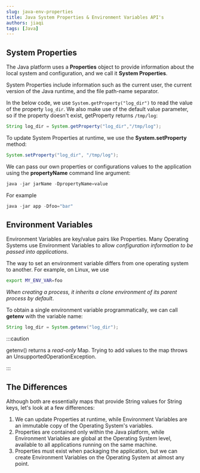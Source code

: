 ```yaml
---
slug: java-env-properties
title: Java System Properties & Environment Variables API's
authors: jiaqi
tags: [Java]
---
```


[//]: # (Copyright Jiaqi Liu)

[//]: # (Licensed under the Apache License, Version 2.0 &#40;the "License"&#41;;)
[//]: # (you may not use this file except in compliance with the License.)
[//]: # (You may obtain a copy of the License at)

[//]: # (    http://www.apache.org/licenses/LICENSE-2.0)

[//]: # (Unless required by applicable law or agreed to in writing, software)
[//]: # (distributed under the License is distributed on an "AS IS" BASIS,)
[//]: # (WITHOUT WARRANTIES OR CONDITIONS OF ANY KIND, either express or implied.)
[//]: # (See the License for the specific language governing permissions and)
[//]: # (limitations under the License.)

System Properties
-----------------

The Java platform uses a **Properties** object to provide information about the local system and configuration, and we
call it **System Properties**.

System Properties include information such as the current user, the current version of the Java runtime, and the file
path-name separator.

In the below code, we use `System.getProperty("log_dir")` to read the value of the property `log_dir`. We also make use
of the default value parameter, so if the property doesn't exist, getProperty returns `/tmp/log`:

```java
String log_dir = System.getProperty("log_dir","/tmp/log");
```

To update System Properties at runtime, we use the **System.setProperty** method:

```java
System.setProperty("log_dir", "/tmp/log");
```

We can pass our own properties or configurations values to the application using the **propertyName** command line
argument:

```java
java -jar jarName -DpropertyName=value
```

For example

```java
java -jar app -Dfoo="bar"
```

Environment Variables
---------------------

Environment Variables are key/value pairs like Properties. Many Operating Systems use Environment Variables to allow
_configuration information to be passed into applications_.

The way to set an environment variable differs from one operating system to another. For example, on Linux, we use

```bash
export MY_ENV_VAR=foo
```

_When creating a process, it inherits a clone environment of its parent process by default_.

To obtain a single environment variable programmatically, we can call **getenv** with the variable name:

```java
String log_dir = System.getenv("log_dir");
```

:::caution

getenv() returns a _read-only_ Map. Trying to add values to the map throws an UnsupportedOperationException.

:::

The Differences
---------------

Although both are essentially maps that provide String values for String keys, let's look at a few differences:

1. We can update Properties at runtime, while Environment Variables are an immutable copy of the Operating System's
   variables.
2. Properties are contained only within the Java platform, while Environment Variables are global at the Operating
   System level, available to all applications running on the same machine.
3. Properties must exist when packaging the application, but we can create Environment Variables on the Operating
   System at almost any point.
